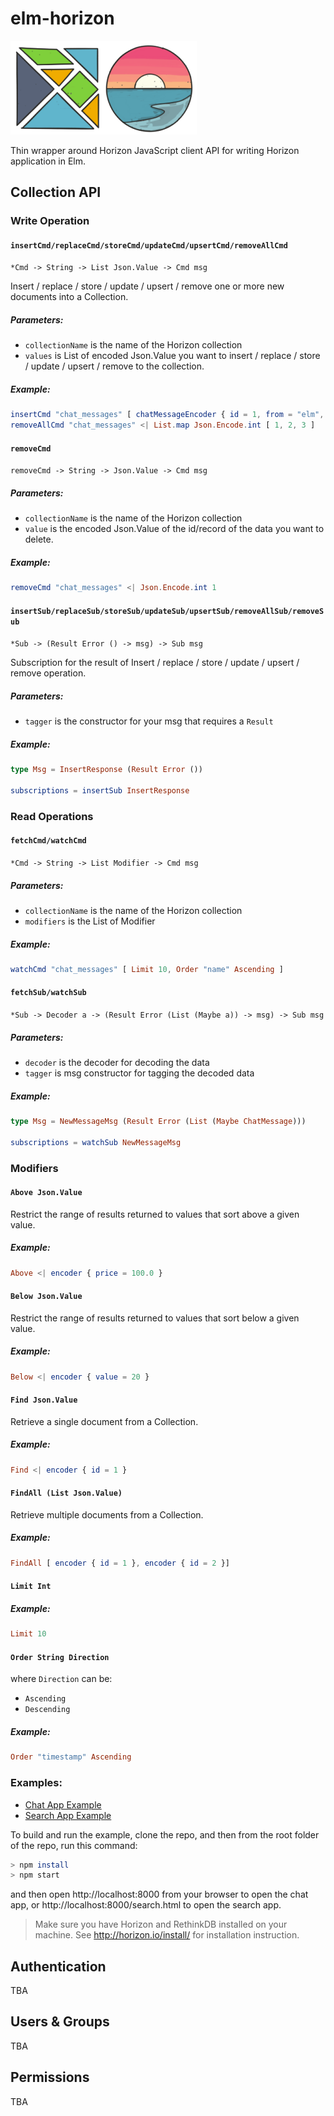 # elm-horizon

![Elm & Horizon Logo](images/logo.png "Elm & Horizon Logo")

Thin wrapper around Horizon JavaScript client API for writing Horizon application in Elm.

## Collection API

### Write Operation
#### `insertCmd/replaceCmd/storeCmd/updateCmd/upsertCmd/removeAllCmd`
`*Cmd -> String -> List Json.Value -> Cmd msg`

Insert / replace / store / update / upsert / remove one or more new documents into a Collection.

##### Parameters:
 * `collectionName` is the name of the Horizon collection
 * `values` is List of encoded Json.Value you want to insert / replace / store / update / upsert / remove to the collection.

##### Example:
```elm
insertCmd "chat_messages" [ chatMessageEncoder { id = 1, from = "elm", message = "Hello World!" } ]  
removeAllCmd "chat_messages" <| List.map Json.Encode.int [ 1, 2, 3 ]
``` 
#### `removeCmd`
`removeCmd -> String -> Json.Value -> Cmd msg`

##### Parameters:
 * `collectionName` is the name of the Horizon collection
 * `value` is the encoded Json.Value of the id/record of the data you want to delete.

##### Example:
```elm
removeCmd "chat_messages" <| Json.Encode.int 1
``` 

#### `insertSub/replaceSub/storeSub/updateSub/upsertSub/removeAllSub/removeSub`
`*Sub -> (Result Error () -> msg) -> Sub msg`

Subscription for the result of Insert / replace / store / update / upsert / remove operation.

##### Parameters:
 * `tagger` is the constructor for your msg that requires a `Result`

##### Example:
```elm
type Msg = InsertResponse (Result Error ())

subscriptions = insertSub InsertResponse 
```

### Read Operations

#### `fetchCmd/watchCmd`
`*Cmd -> String -> List Modifier -> Cmd msg`

##### Parameters:
 * `collectionName` is the name of the Horizon collection
 * `modifiers` is the List of Modifier

##### Example:
```elm
watchCmd "chat_messages" [ Limit 10, Order "name" Ascending ]
```

#### `fetchSub/watchSub`
`*Sub -> Decoder a -> (Result Error (List (Maybe a)) -> msg) -> Sub msg`

##### Parameters:
 * `decoder` is the decoder for decoding the data
 * `tagger` is msg constructor for tagging the decoded data

##### Example:
```elm
type Msg = NewMessageMsg (Result Error (List (Maybe ChatMessage)))

subscriptions = watchSub NewMessageMsg
```

### Modifiers
#### `Above Json.Value`
Restrict the range of results returned to values that sort above a given value.

##### Example: 
```elm
Above <| encoder { price = 100.0 }
```

#### `Below Json.Value`
Restrict the range of results returned to values that sort below a given value.

##### Example: 
```elm
Below <| encoder { value = 20 }
```

#### `Find Json.Value`
Retrieve a single document from a Collection.

##### Example: 
```elm
Find <| encoder { id = 1 }
```

#### `FindAll (List Json.Value)`
Retrieve multiple documents from a Collection.

##### Example: 
```elm
FindAll [ encoder { id = 1 }, encoder { id = 2 }]
```

#### `Limit Int`
##### Example: 
```elm
Limit 10
```

#### `Order String Direction`
where `Direction` can be:
 * `Ascending`
 * `Descending`

##### Example: 
```elm
Order "timestamp" Ascending
```

### Examples:
 * [Chat App Example](examples/Chat.elm "Chat App Example")
 * [Search App Example](examples/Search.elm "Search App Example")

To build and run the example, clone the repo, and then from the root folder of the repo, run this command:
```bash
> npm install
> npm start
```
and then open http://localhost:8000 from your browser to open the chat app, or http://localhost:8000/search.html to open the search app.

> Make sure you have Horizon and RethinkDB installed on your machine. See http://horizon.io/install/ for installation instruction. 

## Authentication
TBA

## Users & Groups
TBA

## Permissions
TBA

